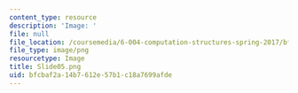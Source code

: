 ```yaml
---
content_type: resource
description: 'Image: '
file: null
file_location: /coursemedia/6-004-computation-structures-spring-2017/bfcbaf2a14b7612e57b1c18a7699afde_Slide05.png
file_type: image/png
resourcetype: Image
title: Slide05.png
uid: bfcbaf2a-14b7-612e-57b1-c18a7699afde
---
```

